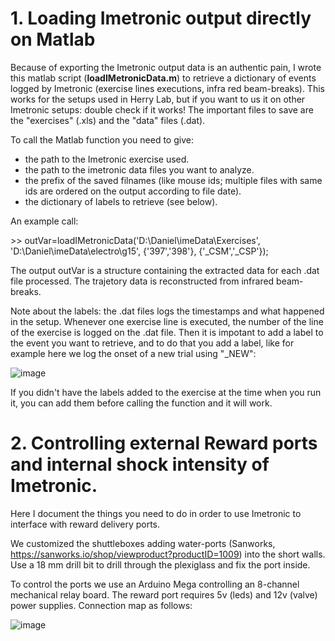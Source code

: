 # 1. Loading Imetronic output directly on Matlab

Because of exporting the Imetronic output data is an authentic pain, I wrote this matlab script (<b>loadIMetronicData.m</b>) to retrieve a dictionary of events logged by Imetronic (exercise lines executions, infra red beam-breaks). This works for the setups used in Herry Lab, but if you want to us it on other Imetronic setups: double check if it works!
The important files to save are the "exercises" (.xls) and the "data" files (.dat). 

To call the Matlab function you need to give:
- the path to the Imetronic exercise used.
- the path to the imetronic data files you want to analyze.
- the prefix of the saved filnames (like mouse ids; multiple files with same ids are ordered on the output according to file date).
- the dictionary of labels to retrieve (see below).

An example call:

\>\> outVar=loadIMetronicData('D:\Daniel\imeData\Exercises', 'D:\Daniel\imeData\electro\g15', {'397','398'}, {'_CSM','_CSP'});

The output outVar is a structure containing the extracted data for each .dat file processed. The trajetory data is reconstructed from infrared beam-breaks.

Note about the labels: the .dat files logs the timestamps and what happened in the setup. Whenever one exercise line is executed, the number of the line of the exercise is logged on the .dat file. Then it is impotant to add a label to the event you want to retrieve, and to do that
you add a label, like for example here we log the onset of a new trial using "_NEW":

![image](https://user-images.githubusercontent.com/28762337/224672649-e4ecca8e-3c8a-4344-b878-c2c86f5b1e24.png)

If you didn't have the labels added to the exercise at the time when you run it, you can add them before calling the function and it will work. 


# 2. Controlling external Reward ports and internal shock intensity of Imetronic.

Here I document the things you need to do in order to use Imetronic to interface with reward delivery ports. 

We customized the shuttleboxes adding water-ports (Sanworks, https://sanworks.io/shop/viewproduct?productID=1009) into the short walls. Use a 18 mm drill bit to drill through the plexiglass and fix the port inside.

To control the ports we use an Arduino Mega controlling an 8-channel mechanical relay board. The reward port requires 5v (leds) and 12v (valve) power supplies. 
Connection map as follows:

![image](https://user-images.githubusercontent.com/28762337/224666493-960b5899-537d-441e-8f04-bc3a97f3d3b6.png)


